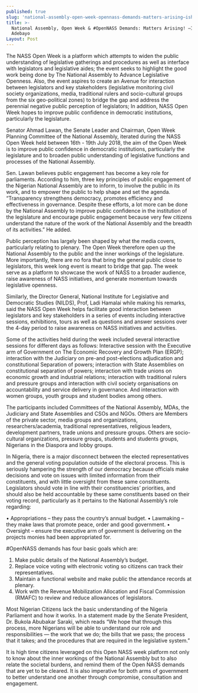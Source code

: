 ```yaml
---
published: true
slug: 'national-assembly-open-week-opennass-demands-matters-arising–ishola-adebayo '
title: >-
  National Assembly, Open Week & #OpenNASS Demands: Matters Arising! –Ishola
  Adebayo 
Layout: Post
---
```

The NASS Open Week is a platform which attempts to widen the public understanding of legislative gatherings and procedures as well as interface with legislators and legislative aides; the event seeks to highlight the good work being done by The National Assembly to Advance Legislative Openness. Also, the event aspires to create an Avenue for interaction between legislators and key stakeholders (legislative monitoring civil society organizations, media, traditional rulers and socio-cultural groups from the six geo-political zones) to bridge the gap and address the perennial negative public perception of legislators; In addition, NASS Open Week hopes to improve public confidence in democratic institutions, particularly the legislature.

Senator Ahmad Lawan, the Senate Leader and Chairman, Open Week Planning Committee of the National Assembly, iterated during the NASS Open Week held between 16th - 19th July 2018, the aim of the Open Week is to improve public confidence in democratic institutions, particularly the legislature and to broaden public understanding of legislative functions and processes of the National Assembly.

Sen. Lawan believes public engagement has become a key role for parliaments. According to him, three key principles of public engagement of the Nigerian National Assembly are to inform, to involve the public in its work, and to empower the public to help shape and set the agenda. “Transparency strengthens democracy, promotes efficiency and effectiveness in governance. Despite these efforts, a lot more can be done by the National Assembly to improve public confidence in the institution of the legislature and encourage public engagement because very few citizens understand the nature of the work of the National Assembly and the breadth of its activities.” He added.

Public perception has largely been shaped by what the media covers, particularly relating to plenary. The Open Week therefore open up the National Assembly to the public and the inner workings of the legislature. More importantly, there are no fora that bring the general public close to legislators, this week long event is meant to bridge that gap. The week serve as a platform to showcase the work of NASS to a broader audience, raise awareness of NASS initiatives, and generate momentum towards legislative openness. 

Similarly, the Director General, National Institute for Legislative and Democratic Studies (NILDS), Prof, Ladi Hamalai while making his remarks, said the NASS Open Week helps facilitate good interaction between legislators and key stakeholders in a series of events including interactive sessions, exhibitions, tours as well as questions and answer sessions over the 4-day period to raise awareness on NASS initiatives and activities. 

Some of the activities held during the week included several interactive sessions for different days as follows: Interactive session with the Executive arm of Government on The Economic Recovery and Growth Plan (ERGP); interaction with the Judiciary on pre-and post-elections adjudication and constitutional Separation of powers; interaction with State Assemblies on constitutional separation of powers; interaction with trade unions on economic growth and industrial relations; interaction with traditional rulers and pressure groups and interaction with civil society organisations on accountability and service delivery in governance. And interaction with women groups, youth groups and student bodies among others. 

The participants included Committees of the National Assembly, MDAs, the Judiciary and State Assemblies and CSOs and NGOs. Others are Members of the private sector, media groups and organizations, researchers/academia, traditional representatives, religious leaders, development partners, trade unions and pressure groups. Others are socio-cultural organizations, pressure groups, students and students groups, Nigerians in the Diaspora and lobby groups. 

In Nigeria, there is a major disconnect between the elected representatives and the general voting population outside of the electoral process. This is seriously hampering the strength of our democracy because officials make decisions and vote on issues with limited information from their constituents, and with little oversight from these same constituents. Legislators  should vote in line with their constituencies’ priorities, and should also be held accountable by these same constituents based on their voting record, particularly as it pertains to the National Assembly’s role regarding:

•	Appropriations – they pass the country’s annual budget.
•	Lawmaking – they make laws that promote peace, order and good government.
•	Oversight – ensure the executive arm of government is delivering on the projects monies had been appropriated for.

#OpenNASS demands has four basic goals which are:

1.	Make public details of the National Assembly’s budget.
2.	Replace voice voting with electronic voting so citizens can track their representatives.
3.	Maintain a functional website and make public the attendance records at plenary.
4.	Work with the Revenue Mobilization Allocation and Fiscal Commission (RMAFC) to review and reduce allowances of legislators.

Most Nigerian Citizens lack the basic understanding of the Nigeria Parliament and how it works. In a statement made by the Senate President, Dr. Bukola Abubakar Saraki, which reads “We hope that through this process, more Nigerians will be able to understand our role and responsibilities — the work that we do; the bills that we pass; the process that it takes; and the procedures that are required in the legislative system.”

It is high time citizens leveraged on this Open NASS week platform not only to know about the inner workings of the National Assembly but to also relate the societal burdens, and remind them of the Open NASS demands that are yet to be cleared. It is also imperative for both arms of government to better understand one another through compromise, consultation and engagement. 
